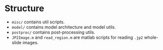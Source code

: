 # Structure 

- `misc/` contains util scripts. 
- `model/` contains model architecture and model utils.
- `postproc/` contains post-processing utils.
- `JP2Image.m` and `read_region.m` are matlab scripts for reading `.jp2` whole-slide images. 